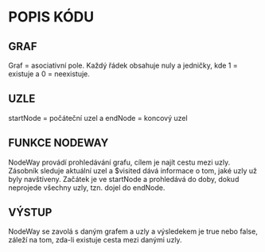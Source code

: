 # POPIS KÓDU

## GRAF
Graf = asociativní pole. Každý řádek obsahuje nuly a jedničky, kde 1 = existuje a 0 = neexistuje.

## UZLE
startNode = počáteční uzel a endNode = koncový uzel

## FUNKCE NODEWAY
NodeWay provádí prohledávání grafu, cílem je najít cestu mezi uzly. Zásobník sleduje aktuální uzel a $visited dává informace o tom, jaké uzly už byly navštíveny. Začátek je ve startNode a prohledává do doby, dokud neprojede všechny uzly, tzn. dojel do endNode.

## VÝSTUP
NodeWay se zavolá s daným grafem a uzly a výsledekem je true nebo false, záleží na tom, zda-li existuje cesta mezi danými uzly.
